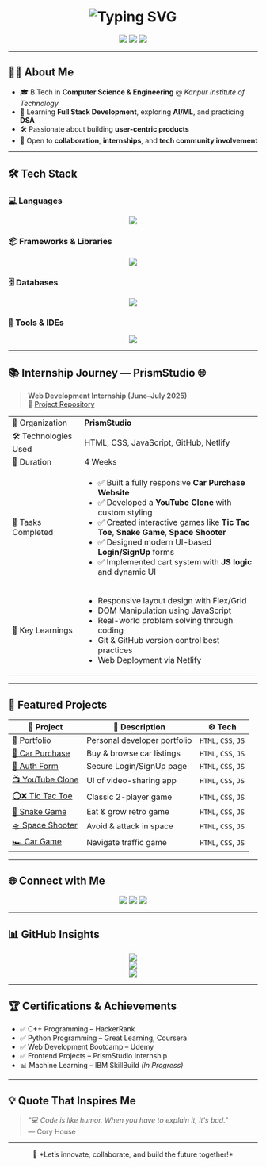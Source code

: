<!-- PROFILE HEADER -->
<h1 align="center">
  <img src="https://readme-typing-svg.demolab.com?font=Fira+Code&pause=1000&center=true&vCenter=true&width=435&lines=Hi+%F0%9F%91%8B+I'm+Harsh+Pandey;Aspiring+Software+Engineer;Web+%26+App+Developer;Tech+Lover+%F0%9F%92%BB" alt="Typing SVG" />
</h1>

<p align="center">
  <img src="https://img.shields.io/badge/CSE%20Undergrad-%230077B5?style=for-the-badge&logo=google-scholar&logoColor=white" />
  <img src="https://img.shields.io/badge/Web%20Developer-%23F7DF1E?style=for-the-badge&logo=javascript&logoColor=black" />
  <img src="https://img.shields.io/badge/Machine%20Learning-%23FF6F00?style=for-the-badge&logo=python&logoColor=white" />
</p>

---

## 🧑‍💼 About Me

- 🎓 B.Tech in **Computer Science & Engineering** @ *Kanpur Institute of Technology*
- 🌱 Learning **Full Stack Development**, exploring **AI/ML**, and practicing **DSA**
- 🛠️ Passionate about building **user-centric products**
- 🤝 Open to **collaboration**, **internships**, and **tech community involvement**

---

## 🛠 Tech Stack

### 💻 Languages  
<p align="center">
  <img src="https://skillicons.dev/icons?i=python,cpp,java,html,css,js" />
</p>

### 📦 Frameworks & Libraries  
<p align="center">
  <img src="https://skillicons.dev/icons?i=django,nodejs" />
</p>

### 🗄 Databases  
<p align="center">
  <img src="https://skillicons.dev/icons?i=mysql,mongodb" />
</p>

### 🔧 Tools & IDEs  
<p align="center">
  <img src="https://skillicons.dev/icons?i=git,github,vscode,postman" />
</p>

---

## 📚 Internship Journey — PrismStudio 🌐

> **Web Development Internship (June–July 2025)**  
> 🔗 [Project Repository](https://github.com/Harsh28Pandey/PrismStudio-Web-Development)

<table>
  <tr>
    <td>🏢 Organization</td>
    <td><b>PrismStudio</b></td>
  </tr>
  <tr>
    <td>🛠 Technologies Used</td>
    <td>HTML, CSS, JavaScript, GitHub, Netlify</td>
  </tr>
  <tr>
    <td>📅 Duration</td>
    <td>4 Weeks</td>
  </tr>
  <tr>
    <td>📄 Tasks Completed</td>
    <td>
      <ul>
        <li>✅ Built a fully responsive <b>Car Purchase Website</b></li>
        <li>✅ Developed a <b>YouTube Clone</b> with custom styling</li>
        <li>✅ Created interactive games like <b>Tic Tac Toe</b>, <b>Snake Game</b>, <b>Space Shooter</b></li>
        <li>✅ Designed modern UI-based <b>Login/SignUp</b> forms</li>
        <li>✅ Implemented cart system with <b>JS logic</b> and dynamic UI</li>
      </ul>
    </td>
  </tr>
  <tr>
    <td>🌟 Key Learnings</td>
    <td>
      <ul>
        <li>Responsive layout design with Flex/Grid</li>
        <li>DOM Manipulation using JavaScript</li>
        <li>Real-world problem solving through coding</li>
        <li>Git & GitHub version control best practices</li>
        <li>Web Deployment via Netlify</li>
      </ul>
    </td>
  </tr>
</table>

---

## 🚀 Featured Projects

<div align="center">

| 🚨 Project | 📝 Description | ⚙️ Tech |
|-----------|----------------|--------|
| [💼 Portfolio](https://portfoliotechy.netlify.app/) | Personal developer portfolio | `HTML`, `CSS`, `JS` |
| [🚗 Car Purchase](https://car-purchase.netlify.app/) | Buy & browse car listings | `HTML`, `CSS`, `JS` |
| [🔐 Auth Form](https://signloginform.netlify.app/) | Secure Login/SignUp page | `HTML`, `CSS`, `JS` |
| [📺 YouTube Clone](https://webyouclone.netlify.app/) | UI of video-sharing app | `HTML`, `CSS`, `JS` |
| [⭕❌ Tic Tac Toe](https://tictactoegamesio.netlify.app/) | Classic 2-player game | `HTML`, `CSS`, `JS` |
| [🐍 Snake Game](https://snakegamesio.netlify.app/) | Eat & grow retro game | `HTML`, `CSS`, `JS` |
| [🛸 Space Shooter](https://spaceshootergameio.netlify.app/) | Avoid & attack in space | `HTML`, `CSS`, `JS` |
| [🏎️ Car Game](https://cargameio.netlify.app/) | Navigate traffic game | `HTML`, `CSS`, `JS` |

</div>

---

## 🌐 Connect with Me

<p align="center">
  <a href="https://www.linkedin.com/in/harsh28pandey"><img src="https://img.shields.io/badge/LinkedIn-%230077B5.svg?style=for-the-badge&logo=linkedin&logoColor=white" /></a>
  <a href="https://twitter.com/pandey28harsh"><img src="https://img.shields.io/badge/Twitter-%231DA1F2.svg?style=for-the-badge&logo=twitter&logoColor=white" /></a>
  <a href="mailto:harsh28.knp@gmail.com"><img src="https://img.shields.io/badge/Gmail-D14836?style=for-the-badge&logo=gmail&logoColor=white" /></a>
</p>

---

## 📊 GitHub Insights

<p align="center">
  <img src="https://github-readme-stats.vercel.app/api?username=Harsh28Pandey&show_icons=true&theme=radical" />
  <br/>
  <img src="https://github-readme-streak-stats.herokuapp.com/?user=Harsh28Pandey&theme=radical" />
  <br/>
  <img src="https://github-readme-stats.vercel.app/api/top-langs/?username=Harsh28Pandey&layout=compact&theme=radical" />
</p>

---

## 🏆 Certifications & Achievements

- ✅ C++ Programming – HackerRank  
- ✅ Python Programming – Great Learning, Coursera  
- ✅ Web Development Bootcamp – Udemy  
- ✅ Frontend Projects – PrismStudio Internship  
- 📊 Machine Learning – IBM SkillBuild *(In Progress)*

---

## 💡 Quote That Inspires Me

> *"💻 Code is like humor. When you have to explain it, it's bad."*  
> — Cory House

---

<p align="center">
  🚀 *Let’s innovate, collaborate, and build the future together!*
</p>
